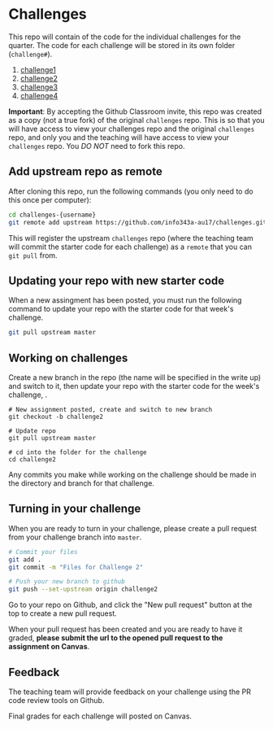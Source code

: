 # Challenges

This repo will contain of the code for the individual challenges for the quarter. The code for each challenge will be stored in its own folder (`challenge#`).

1. [challenge1](./challenge1/)
1. [challenge2](./challenge2/)
1. [challenge3](./challenge3/)
1. [challenge4](./challenge4/)

**Important**: By accepting the Github Classroom invite, this repo was created as a copy (not a true fork) of the original `challenges` repo. This is so that you will have access to view your challenges repo and the original `challenges` repo, and only you and the teaching will have access to view your `challenges` repo. You *DO NOT* need to fork this repo.

## Add upstream repo as remote

After cloning this repo, run the following commands (you only need to do this once per computer):

```bash
cd challenges-{username}
git remote add upstream https://github.com/info343a-au17/challenges.git
```

This will register the upstream `challenges` repo (where the teaching team will commit the starter code for each challenge) as a `remote` that you can `git pull` from.

## Updating your repo with new starter code

When a new assingment has been posted, you must run the following command to update your repo with the starter code for that week's challenge.

```bash
git pull upstream master
```

## Working on challenges

Create a new branch in the repo (the name will be specified in the write up) and switch to it, then update your repo with the starter code for the week's challenge, .

```
# New assignment posted, create and switch to new branch
git checkout -b challenge2

# Update repo
git pull upstream master

# cd into the folder for the challenge
cd challenge2
```

Any commits you make while working on the challenge should be made in the directory and branch for that challenge.

## Turning in your challenge

When you are ready to turn in your challenge, please create a pull request from your challenge branch into `master`.

```bash
# Commit your files
git add .
git commit -m "Files for Challenge 2"

# Push your new branch to github
git push --set-upstream origin challenge2
```

Go to your repo on Github, and click the "New pull request" button at the top to create a new pull request.

When your pull request has been created and you are ready to have it graded, **please submit the url to the opened pull request to the assignment on Canvas**.

## Feedback

The teaching team will provide feedback on your challenge using the PR code review tools on Github.

Final grades for each challenge will posted on Canvas.
